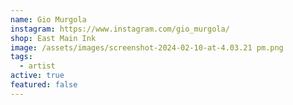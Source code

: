 ```yaml
---
name: Gio Murgola
instagram: https://www.instagram.com/gio_murgola/
shop: East Main Ink
image: /assets/images/screenshot-2024-02-10-at-4.03.21 pm.png
tags:
  - artist
active: true
featured: false
---
```

